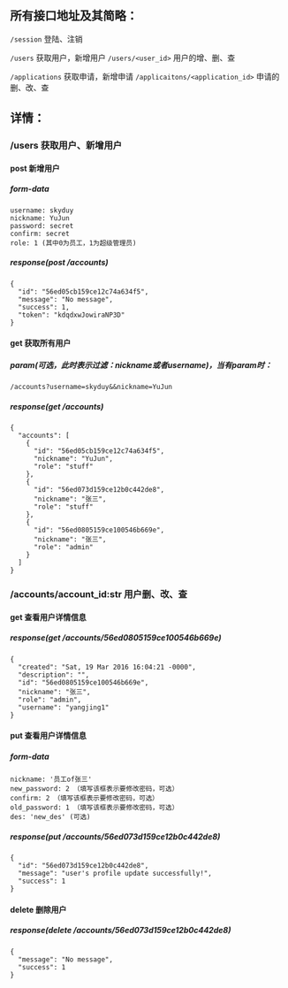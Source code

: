 ## 所有接口地址及其简略：

`/session` 登陆、注销

`/users` 获取用户，新增用户 `/users/<user_id>` 用户的增、删、查

`/applications` 获取申请，新增申请 `/applicaitons/<application_id>` 申请的删、改、查

## 详情：

### /users 获取用户、新增用户

#### post 新增用户

##### form-data

```
username: skyduy
nickname: YuJun
password: secret
confirm: secret
role: 1 (其中0为员工，1为超级管理员)

```

##### response(post /accounts)

```
{
  "id": "56ed05cb159ce12c74a634f5",
  "message": "No message",
  "success": 1,
  "token": "kdqdxwJowiraNP3D"
}

```

#### get 获取所有用户

##### param(可选，此时表示过滤：nickname或者username)，当有param时：

```
/accounts?username=skyduy&&nickname=YuJun

```

##### response(get /accounts)

```
{
  "accounts": [
    {
      "id": "56ed05cb159ce12c74a634f5",
      "nickname": "YuJun",
      "role": "stuff"
    },
    {
      "id": "56ed073d159ce12b0c442de8",
      "nickname": "张三",
      "role": "stuff"
    },
    {
      "id": "56ed0805159ce100546b669e",
      "nickname": "张三",
      "role": "admin"
    }
  ]
}

```

### /accounts/account_id:str 用户删、改、查

#### get 查看用户详情信息

##### response(get /accounts/56ed0805159ce100546b669e)

```
{
  "created": "Sat, 19 Mar 2016 16:04:21 -0000",
  "description": "",
  "id": "56ed0805159ce100546b669e",
  "nickname": "张三",
  "role": "admin",
  "username": "yangjing1"
}

```

#### put 查看用户详情信息

##### form-data

```
nickname: '员工of张三'
new_password: 2 （填写该框表示要修改密码，可选）
confirm: 2 （填写该框表示要修改密码，可选）
old_password: 1 （填写该框表示要修改密码，可选）
des: 'new_des' (可选)

```

##### response(put /accounts/56ed073d159ce12b0c442de8)

```
{
  "id": "56ed073d159ce12b0c442de8",
  "message": "user's profile update successfully!",
  "success": 1
}

```

#### delete 删除用户

##### response(delete /accounts/56ed073d159ce12b0c442de8)

```
{
  "message": "No message",
  "success": 1
}
```